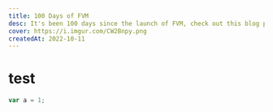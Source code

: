 ```yaml
---
title: 100 Days of FVM
desc: It's been 100 days since the launch of FVM, check out this blog post for all that's happened since and a glimpse at what's to come for FVM in the remainder of 2023.
cover: https://i.imgur.com/CW2Bnpy.png
createdAt: 2022-10-11
---
```


# test

```js
var a = 1;
```
